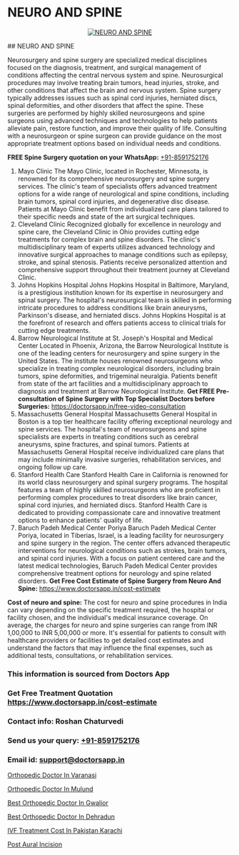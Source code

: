 # NEURO AND SPINE

<p align="center">
  <a href="null">
    <img src="null" alt="NEURO AND SPINE">
  </a>
</p>
## NEURO AND SPINE

Neurosurgery and spine surgery are specialized medical disciplines focused on the diagnosis, treatment, and surgical management of conditions affecting the central nervous system and spine. Neurosurgical procedures may involve treating brain tumors, head injuries, stroke, and other conditions that affect the brain and nervous system. Spine surgery typically addresses issues such as spinal cord injuries, herniated discs, spinal deformities, and other disorders that affect the spine. These surgeries are performed by highly skilled neurosurgeons and spine surgeons using advanced techniques and technologies to help patients alleviate pain, restore function, and improve their quality of life. Consulting with a neurosurgeon or spine surgeon can provide guidance on the most appropriate treatment options based on individual needs and conditions.

**FREE Spine Surgery quotation on your WhatsApp:**  [+91-8591752176](https://api.whatsapp.com/send?phone=8591752176)

1) Mayo Clinic
The Mayo Clinic, located in Rochester, Minnesota, is renowned for its comprehensive neurosurgery and spine surgery services. The clinic's team of specialists offers advanced treatment options for a wide range of neurological and spine conditions, including brain tumors, spinal cord injuries, and degenerative disc disease. Patients at Mayo Clinic benefit from individualized care plans tailored to their specific needs and state of the art surgical techniques.
2) Cleveland Clinic
Recognized globally for excellence in neurology and spine care, the Cleveland Clinic in Ohio provides cutting edge treatments for complex brain and spine disorders. The clinic's multidisciplinary team of experts utilizes advanced technology and innovative surgical approaches to manage conditions such as epilepsy, stroke, and spinal stenosis. Patients receive personalized attention and comprehensive support throughout their treatment journey at Cleveland Clinic.
3) Johns Hopkins Hospital
Johns Hopkins Hospital in Baltimore, Maryland, is a prestigious institution known for its expertise in neurosurgery and spinal surgery. The hospital's neurosurgical team is skilled in performing intricate procedures to address conditions like brain aneurysms, Parkinson's disease, and herniated discs. Johns Hopkins Hospital is at the forefront of research and offers patients access to clinical trials for cutting edge treatments.
4) Barrow Neurological Institute at St. Joseph's Hospital and Medical Center
Located in Phoenix, Arizona, the Barrow Neurological Institute is one of the leading centers for neurosurgery and spine surgery in the United States. The institute houses renowned neurosurgeons who specialize in treating complex neurological disorders, including brain tumors, spine deformities, and trigeminal neuralgia. Patients benefit from state of the art facilities and a multidisciplinary approach to diagnosis and treatment at Barrow Neurological Institute.
**Get FREE Pre-consultation of Spine Surgery with Top Specialist Doctors before Surgeries:** https://doctorsapp.in/free-video-consultation
5) Massachusetts General Hospital
Massachusetts General Hospital in Boston is a top tier healthcare facility offering exceptional neurology and spine services. The hospital's team of neurosurgeons and spine specialists are experts in treating conditions such as cerebral aneurysms, spine fractures, and spinal tumors. Patients at Massachusetts General Hospital receive individualized care plans that may include minimally invasive surgeries, rehabilitation services, and ongoing follow up care.
6) Stanford Health Care
Stanford Health Care in California is renowned for its world class neurosurgery and spinal surgery programs. The hospital features a team of highly skilled neurosurgeons who are proficient in performing complex procedures to treat disorders like brain cancer, spinal cord injuries, and herniated discs. Stanford Health Care is dedicated to providing compassionate care and innovative treatment options to enhance patients' quality of life.
7) Baruch Padeh Medical Center   Poriya
Baruch Padeh Medical Center   Poriya, located in Tiberias, Israel, is a leading facility for neurosurgery and spine surgery in the region. The center offers advanced therapeutic interventions for neurological conditions such as strokes, brain tumors, and spinal cord injuries. With a focus on patient centered care and the latest medical technologies, Baruch Padeh Medical Center provides comprehensive treatment options for neurology and spine related disorders.
**Get Free Cost Estimate of Spine Surgery from Neuro And Spine:** https://www.doctorsapp.in/cost-estimate

**Cost of neuro and spine:**
The cost for neuro and spine procedures in India can vary depending on the specific treatment required, the hospital or facility chosen, and the individual's medical insurance coverage. On average, the charges for neuro and spine surgeries can range from INR 1,00,000 to INR 5,00,000 or more. It's essential for patients to consult with healthcare providers or facilities to get detailed cost estimates and understand the factors that may influence the final expenses, such as additional tests, consultations, or rehabilitation services.

### This information is sourced from Doctors App 
### Get Free Treatment Quotation https://www.doctorsapp.in/cost-estimate
### Contact info: Roshan Chaturvedi 
### Send us your query: [+91-8591752176](https://api.whatsapp.com/send?phone=8591752176) 
### Email id: support@doctorsapp.in

[Orthopedic Doctor In Varanasi](https://www.linkedin.com/pulse/orthopedic-doctor-varanasi-acl-tear-treatment-mtwhe?trackingId=t41j%2BFoLBVl8S2Q%2BBf3WiA%3D%3D&lipi=urn%3Ali%3Apage%3Ad_flagship3_company_admin%3BxUBWLKzDRA2fVBqJ%2Fp%2FTnw%3D%3D)

[Orthopedic Doctor In Mulund](https://www.linkedin.com/pulse/orthopedic-doctor-mulund-acl-tear-treatment-ojexe?trackingId=cEVuD2iG7AzS6wKSK6hZqA%3D%3D&lipi=urn%3Ali%3Apage%3Ad_flagship3_company_admin%3BxUBWLKzDRA2fVBqJ%2Fp%2FTnw%3D%3D)

[Best Orthopedic Doctor In Gwalior](https://medium.com/@vimalrana22/best-orthopedic-doctor-in-gwalior-4c35a9fc8c1c)

[Best Orthopedic Doctor In Dehradun](https://medium.com/@manish632504/best-orthopedic-doctor-in-dehradun-e89e1dfa3b32)

[IVF Treatment Cost In Pakistan Karachi](https://doctors-apps.github.io/doctorsapp/ivf-treatment-cost-in-pakistan-karachi)

[Post Aural Incision](https://doctors-apps.github.io/doctorsapp/post-aural-incision)

